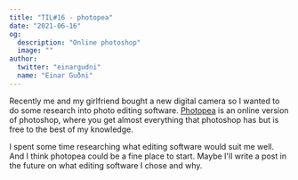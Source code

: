 ```yaml
---
title: "TIL#16 - photopea"
date: "2021-06-16"
og:
  description: "Online photoshop"
  image: ""
author:
  twitter: "einargudni"
  name: "Einar Guðni"
---
```


Recently me and my girlfriend bought a new digital camera so I wanted to do some research into photo editing software.
[Photopea](https://www.photopea.com/) is an online version of photoshop, where you get almost everything that photoshop has but is free to the best of my knowledge.

I spent some time researching what editing software would suit me well. And I think photopea could be a fine place to start. Maybe I'll write a post in the future on what editing software I chose and why.
